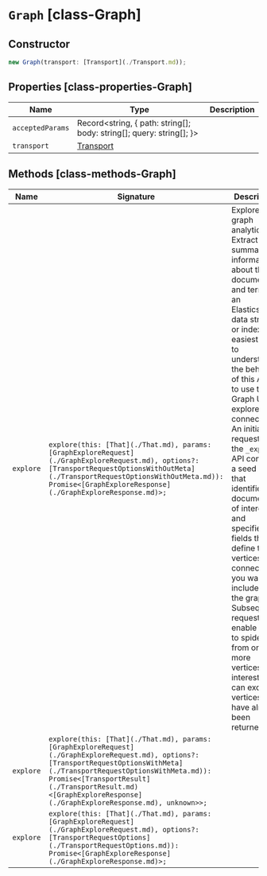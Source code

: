 # `Graph` [class-Graph]

## Constructor

```typescript
new Graph(transport: [Transport](./Transport.md));
```

## Properties [class-properties-Graph]

| Name | Type | Description |
| - | - | - |
| `acceptedParams` | Record<string, { path: string[]; body: string[]; query: string[]; }> | &nbsp; |
| `transport` | [Transport](./Transport.md) | &nbsp; |

## Methods [class-methods-Graph]

| Name | Signature | Description |
| - | - | - |
| `explore` | `explore(this: [That](./That.md), params: [GraphExploreRequest](./GraphExploreRequest.md), options?: [TransportRequestOptionsWithOutMeta](./TransportRequestOptionsWithOutMeta.md)): Promise<[GraphExploreResponse](./GraphExploreResponse.md)>;` | Explore graph analytics. Extract and summarize information about the documents and terms in an Elasticsearch data stream or index. The easiest way to understand the behavior of this API is to use the Graph UI to explore connections. An initial request to the `_explore` API contains a seed query that identifies the documents of interest and specifies the fields that define the vertices and connections you want to include in the graph. Subsequent requests enable you to spider out from one more vertices of interest. You can exclude vertices that have already been returned. |
| `explore` | `explore(this: [That](./That.md), params: [GraphExploreRequest](./GraphExploreRequest.md), options?: [TransportRequestOptionsWithMeta](./TransportRequestOptionsWithMeta.md)): Promise<[TransportResult](./TransportResult.md)<[GraphExploreResponse](./GraphExploreResponse.md), unknown>>;` | &nbsp; |
| `explore` | `explore(this: [That](./That.md), params: [GraphExploreRequest](./GraphExploreRequest.md), options?: [TransportRequestOptions](./TransportRequestOptions.md)): Promise<[GraphExploreResponse](./GraphExploreResponse.md)>;` | &nbsp; |
